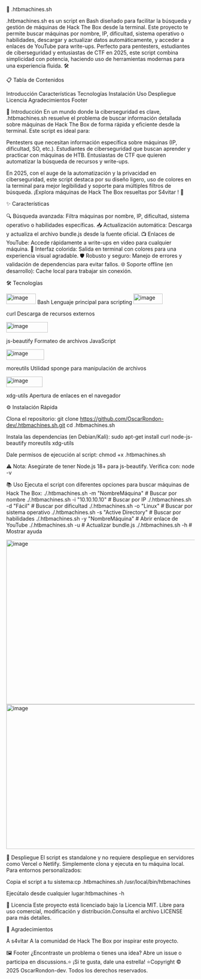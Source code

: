 🚀 .htbmachines.sh

.htbmachines.sh es un script en Bash diseñado para facilitar la búsqueda y gestión de máquinas de Hack The Box desde la terminal. Este proyecto te permite buscar máquinas por nombre, IP, dificultad, sistema operativo o habilidades, descargar y actualizar datos automáticamente, y acceder a enlaces de YouTube para write-ups. Perfecto para pentesters, estudiantes de ciberseguridad y entusiastas de CTF en 2025, este script combina simplicidad con potencia, haciendo uso de herramientas modernas para una experiencia fluida. 🛠️

📋 Tabla de Contenidos

Introducción
Características
Tecnologías
Instalación
Uso
Despliegue
Licencia
Agradecimientos
Footer


📖 Introducción
En un mundo donde la ciberseguridad es clave, .htbmachines.sh resuelve el problema de buscar información detallada sobre máquinas de Hack The Box de forma rápida y eficiente desde la terminal. Este script es ideal para:

Pentesters que necesitan información específica sobre máquinas (IP, dificultad, SO, etc.).
Estudiantes de ciberseguridad que buscan aprender y practicar con máquinas de HTB.
Entusiastas de CTF que quieren automatizar la búsqueda de recursos y write-ups.

En 2025, con el auge de la automatización y la privacidad en ciberseguridad, este script destaca por su diseño ligero, uso de colores en la terminal para mejor legibilidad y soporte para múltiples filtros de búsqueda. ¡Explora máquinas de Hack The Box resueltas por S4vitar ! 🚀


✨ Características

 🔍 Búsqueda avanzada: Filtra máquinas por nombre, IP, dificultad, sistema operativo o habilidades específicas.
 📥 Actualización automática: Descarga y actualiza el archivo bundle.js desde la fuente oficial.
 📺 Enlaces de YouTube: Accede rápidamente a write-ups en video para cualquier máquina.
 🎨 Interfaz colorida: Salida en terminal con colores para una experiencia visual agradable.
 🛡️ Robusto y seguro: Manejo de errores y validación de dependencias para evitar fallos.
 🌐 Soporte offline (en desarrollo): Cache local para trabajar sin conexión.



🛠️ Tecnologías




<img width="79" height="28" alt="image" src="https://github.com/user-attachments/assets/d347d765-c637-4a44-8cad-07dbda01126f" />
Bash
Lenguaje principal para scripting


<img width="78" height="28" alt="image" src="https://github.com/user-attachments/assets/13d80f81-892a-4c4a-b85b-af143e4cdbfd" />

curl
Descarga de recursos externos


<img width="111" height="28" alt="image" src="https://github.com/user-attachments/assets/c5d0e0cd-e991-49e2-ad8d-121ac3338fd7" />

js-beautify
Formateo de archivos JavaScript


<img width="101" height="28" alt="image" src="https://github.com/user-attachments/assets/e97d4102-ef64-418b-843f-0dabeba67a51" />

moreutils
Utilidad sponge para manipulación de archivos


<img width="97" height="28" alt="image" src="https://github.com/user-attachments/assets/a04bc2e5-2c16-45df-a7b4-bde1fec4cf69" />

xdg-utils
Apertura de enlaces en el navegador




⚙️ Instalación Rápida

Clona el repositorio:
git clone https://github.com/OscarRondon-dev/.htbmachines.sh.git
cd .htbmachines.sh


Instala las dependencias (en Debian/Kali):
sudo apt-get install curl node-js-beautify moreutils xdg-utils


Dale permisos de ejecución al script:
chmod +x .htbmachines.sh


⚠️ Nota: Asegúrate de tener Node.js 18+ para js-beautify. Verifica con:
node -v


📚 Uso
Ejecuta el script con diferentes opciones para buscar máquinas de Hack The Box:
./.htbmachines.sh -m "NombreMáquina"  # Buscar por nombre
./.htbmachines.sh -i "10.10.10.10"   # Buscar por IP
./.htbmachines.sh -d "Fácil"         # Buscar por dificultad
./.htbmachines.sh -o "Linux"         # Buscar por sistema operativo
./.htbmachines.sh -s "Active Directory"  # Buscar por habilidades
./.htbmachines.sh -y "NombreMáquina"  # Abrir enlace de YouTube
./.htbmachines.sh -u                 # Actualizar bundle.js
./.htbmachines.sh -h                 # Mostrar ayuda

<img width="1457" height="440" alt="image" src="https://github.com/user-attachments/assets/05a31e0b-b1f4-4f49-8a83-d53ce0a58394" />


<img width="1895" height="387" alt="image" src="https://github.com/user-attachments/assets/4048981c-ea07-437d-bb65-f4fabdc25a61" />



🚀 Despliegue
El script es standalone y no requiere despliegue en servidores como Vercel o Netlify. Simplemente clona y ejecuta en tu máquina local. Para entornos personalizados:

Copia el script a tu sistema:cp .htbmachines.sh /usr/local/bin/htbmachines


Ejecútalo desde cualquier lugar:htbmachines -h



📜 Licencia
Este proyecto está licenciado bajo la Licencia MIT. Libre para uso comercial, modificación y distribución.Consulta el archivo LICENSE para más detalles.

🙌 Agradecimientos

A s4vitar
A la comunidad de Hack The Box por inspirar este proyecto.


🖼️ Footer
¿Encontraste un problema o tienes una idea? Abre un issue o participa en discussions.⭐ ¡Si te gusta, dale una estrella! ⭐Copyright © 2025 OscarRondon-dev. Todos los derechos reservados.
